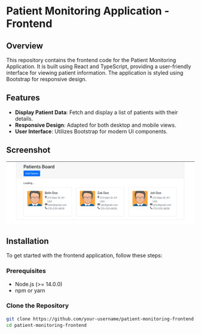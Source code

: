# Patient Monitoring Application - Frontend

## Overview

This repository contains the frontend code for the Patient Monitoring Application. It is built using React and TypeScript, providing a user-friendly interface for viewing patient information. The application is styled using Bootstrap for responsive design.

## Features

- **Display Patient Data**: Fetch and display a list of patients with their details.
- **Responsive Design**: Adapted for both desktop and mobile views.
- **User Interface**: Utilizes Bootstrap for modern UI components.

## Screenshot

![Dashboard Screenshot](src/assets/images/image.png)

## Installation

To get started with the frontend application, follow these steps:

### Prerequisites

- Node.js (>= 14.0.0)
- npm or yarn

### Clone the Repository

```bash
git clone https://github.com/your-username/patient-monitoring-frontend.git
cd patient-monitoring-frontend
```

